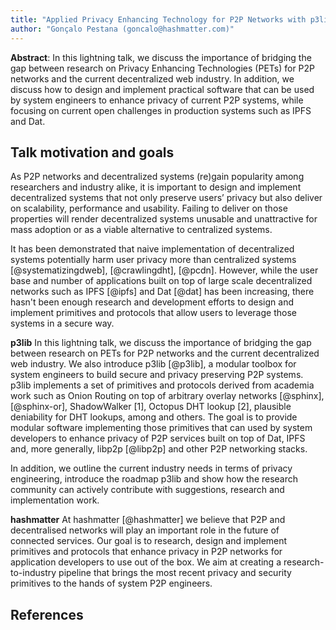 ```yaml
---
title: "Applied Privacy Enhancing Technology for P2P Networks with p3lib"
author: "Gonçalo Pestana (goncalo@hashmatter.com)"
---
```


**Abstract**: In this lightning talk, we discuss the importance of bridging the
gap between research on Privacy Enhancing Technologies (PETs) for P2P networks
and the current decentralized web industry. In addition, we discuss how to 
design and implement practical software that can be used by system engineers to 
enhance privacy of current P2P systems, while focusing on current open
challenges in production systems such as IPFS and Dat.

## Talk motivation and goals

As P2P networks and decentralized systems (re)gain popularity among researchers
and industry alike, it is important to design and implement
decentralized systems that not only preserve users’ privacy but also deliver
on scalability, performance and usability. Failing to deliver on those
properties will render decentralized systems unusable and unattractive for
mass adoption or as a viable alternative to centralized systems.

It has been demonstrated that naive implementation of decentralized
systems potentially harm user privacy more than centralized systems [@systematizingdweb], 
[@crawlingdht], [@pcdn]. However, while the user base and number of
applications built on top of large scale
decentralized networks such as IPFS [@ipfs] and Dat [@dat] has been increasing, 
there hasn't been enough research and development efforts to design and implement
primitives and protocols that allow users to leverage those systems in a secure
way.

**p3lib** In this lightning talk, we discuss the importance of bridging the
gap between research on PETs for P2P networks
and the current decentralized web industry. We also introduce p3lib [@p3lib], 
a modular toolbox for system engineers to
build secure and privacy preserving P2P systems. p3lib implements a set of primitives and
protocols derived from academia work such as Onion Routing on top of arbitrary overlay
networks [@sphinx], [@sphinx-or], ShadowWalker [1], Octopus
DHT lookup [2], plausible deniability for DHT lookups, among and others. The goal is
to provide modular software implementing those primitives that can 
used by system developers to enhance privacy of P2P services built on top of Dat, IPFS
and, more generally, libp2p [@libp2p] and other P2P networking stacks.

In addition, we outline the current industry needs in terms of privacy engineering, 
introduce the roadmap p3lib and show how the research community can actively
contribute with suggestions, research and implementation work.

**hashmatter** At hashmatter [@hashmatter] we believe that P2P and decentralised
networks will play an important role in the future of connected services. Our
goal is to research, design and implement primitives and protocols that enhance
privacy in P2P networks for application developers to use out of the box. We aim
at creating a research-to-industry pipeline that brings the most recent privacy
and security primitives to the hands of system P2P engineers.



## References


